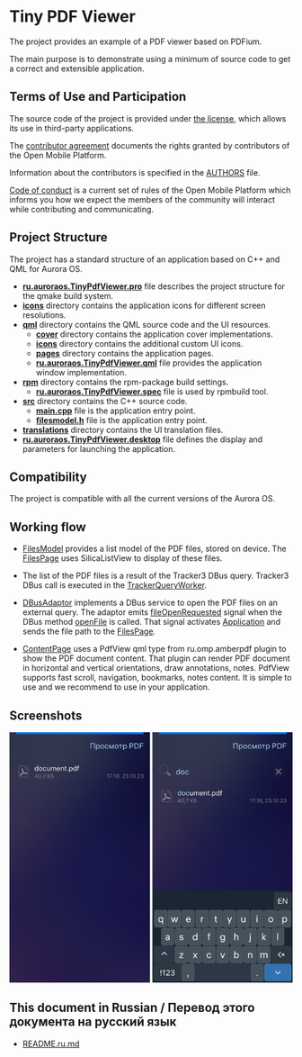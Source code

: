 # Tiny PDF Viewer

The project provides an example of a PDF viewer based on PDFium.

The main purpose is to demonstrate using a minimum of source code to get a correct and extensible application.


## Terms of Use and Participation

The source code of the project is provided under [the license](LICENSE.BSD-3-CLAUSE.md),
which allows its use in third-party applications.

The [contributor agreement](CONTRIBUTING.md) documents the rights granted by contributors
of the Open Mobile Platform.

Information about the contributors is specified in the [AUTHORS](AUTHORS.md) file.

[Code of conduct](CODE_OF_CONDUCT.md) is a current set of rules of the Open Mobile
Platform which informs you how we expect the members of the community will interact
while contributing and communicating.

## Project Structure

The project has a standard structure
of an application based on C++ and QML for Aurora OS.

* **[ru.auroraos.TinyPdfViewer.pro](ru.auroraos.TinyPdfViewer.pro)** file
        describes the project structure for the qmake build system.
* **[icons](icons)** directory contains the application icons for different screen resolutions.
* **[qml](qml)** directory contains the QML source code and the UI resources.
   * **[cover](qml/cover)** directory contains the application cover implementations.
   * **[icons](qml/icons)** directory contains the additional custom UI icons.
   * **[pages](qml/pages)** directory contains the application pages.
   * **[ru.auroraos.TinyPdfViewer.qml](qml/ru.auroraos.TinyPdfViewer.qml)** file
                provides the application window implementation.
* **[rpm](rpm)** directory contains the rpm-package build settings.
   * **[ru.auroraos.TinyPdfViewer.spec](rpm/ru.auroraos.TinyPdfViewer.spec)** file
                is used by rpmbuild tool.
* **[src](src)** directory contains the C++ source code.
   * **[main.cpp](src/main.cpp)** file is the application entry point.
   * **[filesmodel.h](src/filesmodel.h)** file is the application entry point.
* **[translations](translations)** directory contains the UI translation files.
* **[ru.auroraos.TinyPdfViewer.desktop](ru.auroraos.TinyPdfViewer.desktop)** file
        defines the display and parameters for launching the application.

## Compatibility

The project is compatible with all the current versions of the Aurora OS.

## Working flow

- [FilesModel](src/filesmodel.h) provides a list model of the PDF files, stored on device.
  The [FilesPage](qml/pages/FilesPage.qml) uses SilicaListView to display of
  these files.

- The list of the PDF files is a result of the Tracker3 DBus query. 
  Tracker3 DBus call is executed in the [TrackerQueryWorker](src/trackerqueryworker.h).

- [DBusAdaptor](src/dbusadaptor.h) implements a DBus service to open the PDF files on an external
  query. The adaptor emits [fileOpenRequested](src/dbusadaptor.h#L57) signal when the DBus method 
  [openFile](src/dbusadaptor.h#L54) is called. That signal activates
  [Application](qml/ru.auroraos.TinyPdfViewer.qml#L49) and sends the file path to the [FilesPage](qml/pages/FilesPage.qml#L287).

- [ContentPage](qml/pages/ContentPage.qml#L145) uses a PdfView qml type from ru.omp.amberpdf plugin
  to show the PDF document content. That plugin can render PDF document in horizontal and
  vertical orientations, draw annotations, notes. PdfView supports fast scroll, navigation,
  bookmarks, notes content. It is simple to use and we recommend to use in your application.

## Screenshots

![screenshots](screenshots/screenshots.png)


## This document in Russian / Перевод этого документа на русский язык

- [README.ru.md](README.ru.md)
